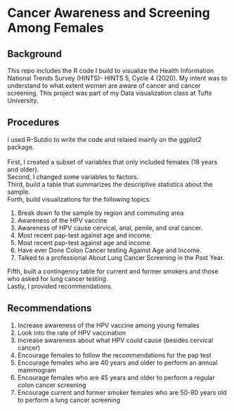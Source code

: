 # Cancer Awareness and Screening Among Females
## Background
This repo includes the R code I build to visualize the Health Information National Trends Survey (HINTS)- HINTS 5, Cycle 4 (2020). My intent was to understand to what extent women are aware of cancer and cancer screening. This project was part of my Data visualization class at Tufts University. 
## Procedures
I used R-Sutdio to write the code and relaied mainly on the ggplot2 package.<br>  
First, I created a subset of variables that only included females (18 years and older).<br>
Second, I changed some variables to factors.<br>
Third, build a table that summarizes the descriptive statistics about the sample.<br> 
Forth, build visualizations for the following topics.<br>
  1. Break down fo the sample by region and commuting area
  2. Awareness of the HPV vaccine
  3. Awareness of HPV cause cervical, anal, penile, and oral cancer.
  4. Most recent pap-test against age and income.
  5. Most recent pap-test against age and income.
  6. Have ever Done Colon Cancer testing Against Age and Income.
  7. Talked to a professional About Lung Cancer Screening in the Past Year.<br>
  
Fifth, built a contingency table for current and former smokers and those who asked for lung cancer testing.<br>
Lastly, I provided recommendations. <br>  
 ## Recommendations
1. Increase awareness of the HPV vaccine among young females
2. Look into the rate of HPV vaccination 
3. Increase awareness about what HPV could cause (besides cervical cancer)
4. Encourage females to follow the recommendations for the pap test
5. Encourage females who are 40 years and older to perform an annual mammogram
6. Encourage females who are 45 years and older to perform a regular colon cancer screening 
7. Encourage current and former smoker females who are 50-80 years old to perform a lung cancer screening 




